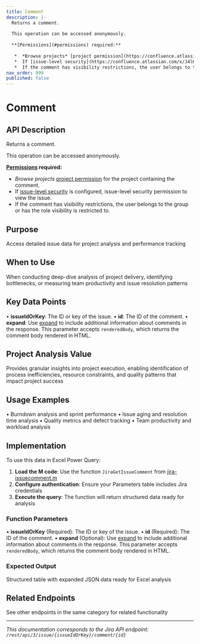 ```yaml
---
title: Comment
description: |-
  Returns a comment.
  
  This operation can be accessed anonymously.
  
  **[Permissions](#permissions) required:**
  
   *  *Browse projects* [project permission](https://confluence.atlassian.com/x/yodKLg) for the project containing the comment.
   *  If [issue-level security](https://confluence.atlassian.com/x/J4lKLg) is configured, issue-level security permission to view the issue.
   *  If the comment has visibility restrictions, the user belongs to the group or has the role visibility is restricted to.
nav_order: 999
published: false
---
```


# Comment

## API Description
Returns a comment.

This operation can be accessed anonymously.

**[Permissions](#permissions) required:**

 *  *Browse projects* [project permission](https://confluence.atlassian.com/x/yodKLg) for the project containing the comment.
 *  If [issue-level security](https://confluence.atlassian.com/x/J4lKLg) is configured, issue-level security permission to view the issue.
 *  If the comment has visibility restrictions, the user belongs to the group or has the role visibility is restricted to.

## Purpose
Access detailed issue data for project analysis and performance tracking

## When to Use
When conducting deep-dive analysis of project delivery, identifying bottlenecks, or measuring team productivity and issue resolution patterns

## Key Data Points
• **issueIdOrKey**: The ID or key of the issue.
• **id**: The ID of the comment.
• **expand**: Use [expand](#expansion) to include additional information about comments in the response. This parameter accepts `renderedBody`, which returns the comment body rendered in HTML.

## Project Analysis Value
Provides granular insights into project execution, enabling identification of process inefficiencies, resource constraints, and quality patterns that impact project success

## Usage Examples
• Burndown analysis and sprint performance
• Issue aging and resolution time analysis
• Quality metrics and defect tracking
• Team productivity and workload analysis

## Implementation
To use this data in Excel Power Query:

1. **Load the M code**: Use the function `JiraGetIssueComment` from [jira-issuecomment.m](../assets/jira-issuecomment.m)
2. **Configure authentication**: Ensure your Parameters table includes Jira credentials
3. **Execute the query**: The function will return structured data ready for analysis

### Function Parameters
• **issueIdOrKey** (Required): The ID or key of the issue.
• **id** (Required): The ID of the comment.
• **expand** (Optional): Use [expand](#expansion) to include additional information about comments in the response. This parameter accepts `renderedBody`, which returns the comment body rendered in HTML.

### Expected Output
Structured table with expanded JSON data ready for Excel analysis

## Related Endpoints
See other endpoints in the same category for related functionality

---
*This documentation corresponds to the Jira API endpoint: `/rest/api/3/issue/{issueIdOrKey}/comment/{id}`*
